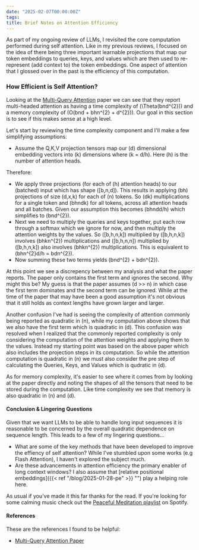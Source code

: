 ```yaml
---
date: "2025-02-07T00:00:00Z"
tags:
title: Brief Notes on Attention Efficiency
---
```


As part of my ongoing review of LLMs, I revisited the core computation performed during self attention. Like in my previous reviews, I focused on the
idea of there being three important learnable projections that map our token embeddings to queries, keys, and values which are then used to re-represent (add context to) the token embeddings. One aspect of attention that I glossed over in the past is the efficiency of this computation.  

<!-- In this blog post I aim to make note of a few briefly stopic the efficiency of attention and some of the techniques that have come out to make it more efficient.  -->

### How Efficient is Self Attention?
Looking at the [Multi-Query Attention](#references) paper we can see that they report multi-headed attention as having a time complexity of \(\Theta(bnd^{2})\) and a memory complexity of \(O(bnd + bhn^{2} + d^{2})\). Our goal in this section is to see if this makes sense at a high level.

Let's start by reviewing the time complexity component and I'll make a few simplifying assumptions:
- Assume the Q,K,V projection tensors map our \(d\) dimensional embedding vectors into \(k\) dimensions where \(k = d/h\). Here \(h\) is the number of attention heads.
<!-- - Assume that the number of attention heads \(h\) is a small constant and therefore can be ignored in the analysis.  -->

Therefore:
- We apply three projections (for each of \(h\) attention heads) to our (batched) input which has shape \([b,n,d]\). This results in applying \(bh\) projections of size \(d\,x\,k\) for each of \(n\) tokens. So \(dk\) multiplications for a single token and \(bhndk\) for all tokens, across all attention heads and all batches. Given our assumption this becomes \(bhndd/h\) which simplifies to \(bnd^{2}\).
- Next we need to multiply the queries and keys together, put each row through a softmax which we ignore for now, and then multiply the attention weights by the values. So \([b,h,n,k]\) multiplied by \([b,h,n,k]\) involves \(bhkn^{2}\) multiplications and \([b,h,n,n]\) multiplied by \([b,h,n,k]\) also involves \(bhkn^{2}\) multiplications. This is equivalent to \(bhn^{2}d/h = bdn^{2}\).
- Now summing these two terms yields \(bnd^{2} + bdn^{2}\). 

<!-- At this point in my analysis I became confused because the above paper only mentions the first term and ignores the second. Additionally, it is commonly said that attention is quadratic in \(n\) without mentioning anything about the first term.  -->

At this point we see a discrepency between my analysis and what the paper reports. The paper only contains the first term and ignores the second. Why might this be? My guess is that the paper assumes \(d >> n\) in which case the first term dominates and the second term can be ignored. While at the time of the paper that may have been a good assumption it's not obvious that it still holds as context lengths have grown larger and larger. 

Another confusion I've had is seeing the complexity of attention commonly being reported as quadratic in \(n\), while my computation above shows that we also have the first term which is quadratic in \(d\). This confusion was resolved when I realized that the commonly reported complexity is only considering the computation of the attention weights and applying them to the values. Instead my starting point was based on the above paper which also includes the projection steps in its computation. So while the attention computation is quadratic in \(n\) we must also consider the pre step of calculating the Queries, Keys, and Values which is qudratic in \(d\).

As for memory complexity, it's easier to see where it comes from by looking at the paper directly and noting the shapes of all the tensors that need to be stored during the computation. Like time complexity we see that memory is also quadratic in \(n\) and \(d\). 

#### Conclusion & Lingering Questions
Given that we want LLMs to be able to handle long input sequences it is reasonable to be concerned by the overall quadratic dependence on sequence length. This leads to a few of my lingering questions... 
- What are some of the key methods that have been developed to improve the effiency of self attention? While I've stumbled upon some works (e.g Flash Attention), I haven't explored the subject much.
- Are these advancements in attention efficiency the primary enabler of long context windows? I also assume that [relative positional embeddings]({{< ref "/blog/2025-01-28-pe" >}} "") play a helping role here.

As usual if you've made it this far thanks for the read. If you're looking for some calming music check out the [Peaceful Meditation playlist](https://open.spotify.com/playlist/37i9dQZF1DWZqd5JICZI0u?si=d4272fc6cb434d24) on Spotify.
<!-- **Multi-Query Attention** proposes that instead of having \(h\) separate query, key, value projections they only use one set for both key and value. In other words multiple projections are only maintained for the query. While it's less obvious from our complexity terms how much this helps, intuitively it still reduces time and memory, e.g with 16 attention heads we would have 32 fewer projections to perform and store. It's also worth noting that this paper emphasizes that memory bandwidth is a bottleneck so the less you have to write/read to/from memory the better. -->

#### References
These are the references I found to be helpful:  
- [Multi-Query Attention Paper](https://arxiv.org/pdf/1911.02150)






